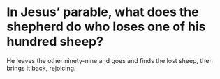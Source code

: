 # In Jesus’ parable, what does the shepherd do who loses one of his hundred sheep?

He leaves the other ninety-nine and goes and finds the lost sheep, then brings it back, rejoicing.
